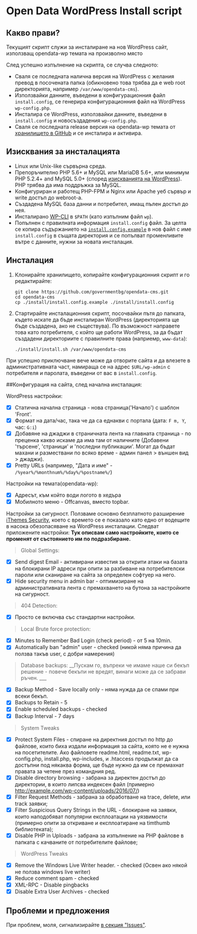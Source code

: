 # Open Data WordPress Install script

## Какво прави?

Текущият скрипт служи за инсталиране на нов WordPress сайт, използващ opendata-wp темата на произволно място

След успешно изпълнение на скрипта, се случва следното:

* Сваля се последната налична версия на WordPress с желания превод в посочената папка (обикновено това трябва да е web root директорията, например `/var/www/opendata-cms`).
* Използвайки данните, въведени в конфигурационния файл `install.config`, се генерира конфигурационния файл на WordPress `wp-config.php`.
* Инсталира се WordPress, използвайки данните, въведени в `install.config` и новосъздадения `wp-config.php`.
* Сваля се последната release версия на opendata-wp темата от [хранилището в GitHub](http://github.com/governmentbg/opendata-cms/) и се инсталира и активира.

## Изисквания за инсталацията

* Linux или Unix-like сървърна среда.
* Препоръчително PHP 5.6+ и MySQL или MariaDB 5.6+, или минимум PHP 5.2.4+ and MySQL 5.0+ (според [изискванията на WordPress](https://wordpress.org/about/requirements/)). PHP трябва да има поддръжка за MySQL.
* Конфигуриран и работещ PHP-FPM и Nginx или Apache уеб сървър и write достъп до webroot-а.
* Създадена MySQL база данни и потребител, имащ пълен достъп до нея.
* Инсталирано [WP-CLI](http://wp-cli.org/) в `$PATH` (като изпълним файл `wp`).
* Попълнен с правилната информация `install.config` файл. За целта се копира съдържанието на [`install.config.example`](install.config.example) в нов файл с име `install.config` в същата директория и се попълват променливите вътре с данните, нужни за новата инсталация.

## Инсталация

1. Клонирайте хранилището, копирайте конфигурационния скрипт и го редактирайте:

    ```shell
    git clone https://github.com/governmentbg/opendata-cms.git
    cd opendata-cms
    cp ./install/install.config.example ./install/install.config
    ```

2. Стартирайте инсталационния скрипт, посочвайки пътя до папката, където искате да бъде инсталиран WordPress (директорията ще бъде създадена, ако не съществува). По възможност направете това като потребителя, с който ще работи WordPress, за да бъдат създадени директориите с правилните права (наприемр, `www-data`):

    ```shell
    ./install/install.sh /var/www/opendata-cms
    ```

При успешно приключване вече може да отворите сайта и да влезете в административната част, намираща се на адрес `$URL/wp-admin` с потребителя и паролата, въведени от вас в `install.config`.

##Конфигурация на сайта, след начална инсталация:

WordPress настройки:
- [x] Статична начална страница - нова страница('Начало') с шаблон 'Front'.
- [x] Формат на дата/час, така че да са еднакви с портала (дата: `F m, Y`, час: `G:i`)
- [x] Добавяне на джаджи в страничната лента на главната страница - по преценка какво искаме да има там от наличните (Добавени 'търсене', 'страници' и 'последни публикации'. Могат да бъдат махани и размествани по всяко време - админ панел > външен вид > джаджи).
- [x] Pretty URLs (например, "Дата и име" - `/%year%/%monthnum%/%day%/%postname%/`)

Настройки на темата(opendata-wp):
- [x] Адресът, към който води логото в хедъра
- [x] Мобилното меню - Offcanvas, вместо topbar.

Настройки за сигурност. Ползваме основно безплатното разширение [iThemes Security](https://wordpress.org/plugins/better-wp-security/), което с времето се е показало като едно от водещите в насока обезопасяване на WordPress инсталации. Следват приложените настройки:
__Тук описвам само настройките, които се променят от състоянието им по подразбиране.__
>Global Settings:

- [x] Send digest Email - активирани известия за открити атаки на базата на блокирани IP адреси при опити за разбиване на потребителски пароли или сканиране на сайта за определен софтуер на него.
- [x] Hide security menu in admin bar - оптимизиране на административната лента с премахването на бутона за настройките на сигурност.

> 404 Detection:

- [x] Просто се включва със стандартни настройки.

> Local Brute force protection:

- [x] Minutes to Remember Bad Login (check period) - от 5 на 10min. 
- [x] Automatically ban "admin" user - checked (никой няма причина да ползва такъв user, с добри намерения)

> Database backups:
__Пускам го, въпреки че имаме наше си бекъп решение - повече бекъпи не вредят, винаги може да се забрави ръчен. ___

- [x] Backup Method - Save locally only - няма нужда да се спами при всеки бекъп.
- [x] Backups to Retain - 5
- [x] Enable scheduled backups - checked
- [x] Backup Interval - 7 days

> System Tweaks

- [x] Protect System Files - спиране на директния достъп по http до файлове, които биха издали информация за сайта, която не е нужна на посетителите. Ако файловете readme.html, readme.txt, wp-config.php, install.php, wp-includes, и .htaccess продължат да са достъпни под някаква форма, ще бъде нужно да им се премахнат правата за четене през командния ред.
- [x] Disable directory browsing - забрана за директен достъп до директории, в които липсва индексен файл (примерно http://example.com/wp-content/uploads/2016/07/)
- [x]  Filter Request Methods - забрана за обработване на trace, delete, или track заявки;
- [x] Filter Suspicious Query Strings in the URL - блокиране на заявки, които наподобяват популярни експлоатации на уязвимости (примерно опити за откриване и експлоатиране на timthumb библиотеката);
- [x] Disable PHP in Uploads - забрана за изпълнение на PHP файлове в папката с качваните от потребителите файлове;

> WordPress Tweaks

- [x] Remove the Windows Live Writer header. - checked (Освен ако някой не ползва windows live writer)
- [x] Reduce comment spam - checked
- [x] XML-RPC - Disable pingbacks
- [x] Disable Extra User Archives - checked

## Проблеми и предложения

При проблем, моля, сигнализирайте [в секция "Issues"](https://github.com/governmentbg/opendata-cms/issues/new).
